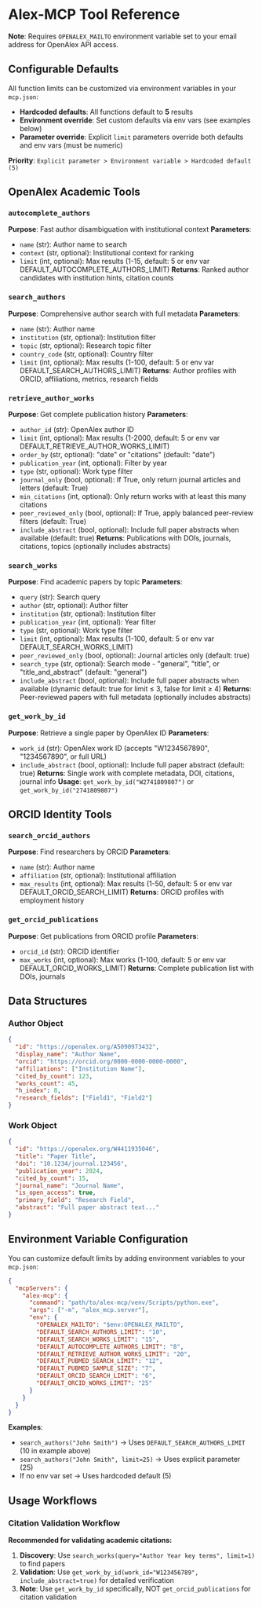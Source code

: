 # Alex-MCP Tool Reference

**Note**: Requires `OPENALEX_MAILTO` environment variable set to your email address for OpenAlex API access.

## Configurable Defaults
All function limits can be customized via environment variables in your `mcp.json`:
- **Hardcoded defaults**: All functions default to **5** results
- **Environment override**: Set custom defaults via env vars (see examples below)
- **Parameter override**: Explicit `limit` parameters override both defaults and env vars (must be numeric)

**Priority**: `Explicit parameter > Environment variable > Hardcoded default (5)`

## OpenAlex Academic Tools

### `autocomplete_authors`
**Purpose**: Fast author disambiguation with institutional context
**Parameters**:
- `name` (str): Author name to search
- `context` (str, optional): Institutional context for ranking
- `limit` (int, optional): Max results (1-15, default: 5 or env var DEFAULT_AUTOCOMPLETE_AUTHORS_LIMIT)
**Returns**: Ranked author candidates with institution hints, citation counts

### `search_authors`
**Purpose**: Comprehensive author search with full metadata
**Parameters**:
- `name` (str): Author name
- `institution` (str, optional): Institution filter
- `topic` (str, optional): Research topic filter
- `country_code` (str, optional): Country filter
- `limit` (int, optional): Max results (1-100, default: 5 or env var DEFAULT_SEARCH_AUTHORS_LIMIT)
**Returns**: Author profiles with ORCID, affiliations, metrics, research fields

### `retrieve_author_works`
**Purpose**: Get complete publication history
**Parameters**:
- `author_id` (str): OpenAlex author ID
- `limit` (int, optional): Max results (1-2000, default: 5 or env var DEFAULT_RETRIEVE_AUTHOR_WORKS_LIMIT)
- `order_by` (str, optional): "date" or "citations" (default: "date")
- `publication_year` (int, optional): Filter by year
- `type` (str, optional): Work type filter
- `journal_only` (bool, optional): If True, only return journal articles and letters (default: True)
- `min_citations` (int, optional): Only return works with at least this many citations
- `peer_reviewed_only` (bool, optional): If True, apply balanced peer-review filters (default: True)
- `include_abstract` (bool, optional): Include full paper abstracts when available (default: true)
**Returns**: Publications with DOIs, journals, citations, topics (optionally includes abstracts)

### `search_works`
**Purpose**: Find academic papers by topic
**Parameters**:
- `query` (str): Search query
- `author` (str, optional): Author filter
- `institution` (str, optional): Institution filter
- `publication_year` (int, optional): Year filter
- `type` (str, optional): Work type filter
- `limit` (int, optional): Max results (1-100, default: 5 or env var DEFAULT_SEARCH_WORKS_LIMIT)
- `peer_reviewed_only` (bool, optional): Journal articles only (default: true)
- `search_type` (str, optional): Search mode - "general", "title", or "title_and_abstract" (default: "general")
- `include_abstract` (bool, optional): Include full paper abstracts when available (dynamic default: true for limit ≤ 3, false for limit ≥ 4)
**Returns**: Peer-reviewed papers with full metadata (optionally includes abstracts)

### `get_work_by_id`
**Purpose**: Retrieve a single paper by OpenAlex ID
**Parameters**:
- `work_id` (str): OpenAlex work ID (accepts "W1234567890", "1234567890", or full URL)
- `include_abstract` (bool, optional): Include full paper abstract (default: true)
**Returns**: Single work with complete metadata, DOI, citations, journal info
**Usage**: `get_work_by_id("W2741809807")` or `get_work_by_id("2741809807")`

## ORCID Identity Tools

### `search_orcid_authors`
**Purpose**: Find researchers by ORCID
**Parameters**:
- `name` (str): Author name
- `affiliation` (str, optional): Institutional affiliation
- `max_results` (int, optional): Max results (1-50, default: 5 or env var DEFAULT_ORCID_SEARCH_LIMIT)
**Returns**: ORCID profiles with employment history

### `get_orcid_publications`
**Purpose**: Get publications from ORCID profile
**Parameters**:
- `orcid_id` (str): ORCID identifier
- `max_works` (int, optional): Max works (1-100, default: 5 or env var DEFAULT_ORCID_WORKS_LIMIT)
**Returns**: Complete publication list with DOIs, journals

## Data Structures

### Author Object
```json
{
  "id": "https://openalex.org/A5090973432",
  "display_name": "Author Name",
  "orcid": "https://orcid.org/0000-0000-0000-0000",
  "affiliations": ["Institution Name"],
  "cited_by_count": 123,
  "works_count": 45,
  "h_index": 8,
  "research_fields": ["Field1", "Field2"]
}
```

### Work Object
```json
{
  "id": "https://openalex.org/W4411935046",
  "title": "Paper Title",
  "doi": "10.1234/journal.123456",
  "publication_year": 2024,
  "cited_by_count": 15,
  "journal_name": "Journal Name",
  "is_open_access": true,
  "primary_field": "Research Field",
  "abstract": "Full paper abstract text..."
}
```

## Environment Variable Configuration

You can customize default limits by adding environment variables to your `mcp.json`:

```json
{
  "mcpServers": {
    "alex-mcp": {
      "command": "path/to/alex-mcp/venv/Scripts/python.exe",
      "args": ["-m", "alex_mcp.server"],
      "env": {
        "OPENALEX_MAILTO": "$env:OPENALEX_MAILTO",
        "DEFAULT_SEARCH_AUTHORS_LIMIT": "10",
        "DEFAULT_SEARCH_WORKS_LIMIT": "15",
        "DEFAULT_AUTOCOMPLETE_AUTHORS_LIMIT": "8",
        "DEFAULT_RETRIEVE_AUTHOR_WORKS_LIMIT": "20",
        "DEFAULT_PUBMED_SEARCH_LIMIT": "12",
        "DEFAULT_PUBMED_SAMPLE_SIZE": "7",
        "DEFAULT_ORCID_SEARCH_LIMIT": "6",
        "DEFAULT_ORCID_WORKS_LIMIT": "25"
      }
    }
  }
}
```

**Examples**:
- `search_authors("John Smith")` → Uses `DEFAULT_SEARCH_AUTHORS_LIMIT` (10 in example above)
- `search_authors("John Smith", limit=25)` → Uses explicit parameter (25)
- If no env var set → Uses hardcoded default (5)

## Usage Workflows

### Citation Validation Workflow
**Recommended for validating academic citations:**
1. **Discovery**: Use `search_works(query="Author Year key terms", limit=1)` to find papers
2. **Validation**: Use `get_work_by_id(work_id="W123456789", include_abstract=true)` for detailed verification
3. **Note**: Use `get_work_by_id` specifically, NOT `get_orcid_publications` for citation validation


